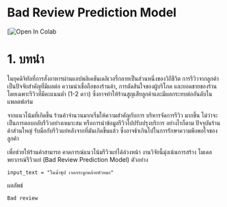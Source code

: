 # Bad Review Prediction Model

[![Open In Colab](https://colab.research.google.com/drive/1oaPDWrGG9rCELZOreCLjdX5-rJ4nYexn?usp=sharing)

# 1. บทนำ
ในยุคดิจิทัลที่การสั่งอาหารผ่านแอปพลิเคชันเดลิเวอรี่กลายเป็นส่วนหนึ่งของวิถีชีวิต การรีวิวจากลูกค้าเป็นปัจจัยสำคัญที่มีผลต่อ ความน่าเชื่อถือของร้านค้า, การตัดสินใจของผู้บริโภค และยอดขายของร้าน โดยเฉพาะรีวิวที่มีคะแนนต่ำ (1-2 ดาว) ซึ่งอาจทำให้ร้านสูญเสียลูกค้าและมีผลกระทบต่ออันดับในแพลตฟอร์ม

จากแนวโน้มที่เกิดขึ้น ร้านค้าจำนวนมากเริ่มให้ความสำคัญกับการ บริหารจัดการรีวิว มากขึ้น ไม่ว่าจะเป็นการตอบกลับรีวิวอย่างเหมาะสม หรือการนำข้อมูลรีวิวไปปรับปรุงบริการ อย่างไรก็ตาม ปัจจุบันร้านค้าส่วนใหญ่ รับมือกับรีวิวแย่หลังจากที่มันเกิดขึ้นแล้ว ซึ่งอาจช้าเกินไปในการรักษาความพึงพอใจของลูกค้า

เพื่อช่วยให้ร้านค้าสามารถ คาดการณ์แนวโน้มรีวิวแย่ได้ล่วงหน้า งานวิจัยนี้มุ่งเน้นการสร้าง โมเดลพยากรณ์รีวิวแย่ (Bad Review Prediction Model)
ตัวอย่าง

```
input_text = "ในน้ำซุป เจอกระดูกคล้ายหัวหมา"
```
ผลลัพธ์
```
Bad review
```
